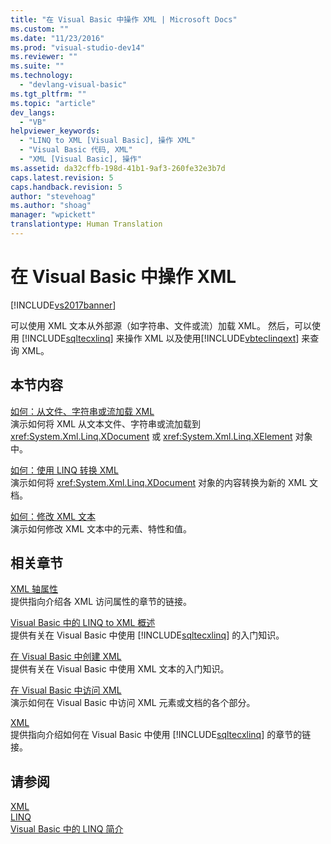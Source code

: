 ```yaml
---
title: "在 Visual Basic 中操作 XML | Microsoft Docs"
ms.custom: ""
ms.date: "11/23/2016"
ms.prod: "visual-studio-dev14"
ms.reviewer: ""
ms.suite: ""
ms.technology: 
  - "devlang-visual-basic"
ms.tgt_pltfrm: ""
ms.topic: "article"
dev_langs: 
  - "VB"
helpviewer_keywords: 
  - "LINQ to XML [Visual Basic], 操作 XML"
  - "Visual Basic 代码, XML"
  - "XML [Visual Basic], 操作"
ms.assetid: da32cffb-198d-41b1-9af3-260fe32e3b7d
caps.latest.revision: 5
caps.handback.revision: 5
author: "stevehoag"
ms.author: "shoag"
manager: "wpickett"
translationtype: Human Translation
---
```

# 在 Visual Basic 中操作 XML
[!INCLUDE[vs2017banner](../../../../csharp/includes/vs2017banner.md)]

可以使用 XML 文本从外部源（如字符串、文件或流）加载 XML。  然后，可以使用 [!INCLUDE[sqltecxlinq](../../../../csharp/programming-guide/concepts/linq/includes/sqltecxlinq_md.md)] 来操作 XML 以及使用[!INCLUDE[vbteclinqext](../../../../csharp/getting-started/includes/vbteclinqext_md.md)] 来查询 XML。  
  
## 本节内容  
 [如何：从文件、字符串或流加载 XML](../../../../visual-basic/programming-guide/language-features/xml/how-to-load-xml-from-a-file-string-or-stream.md)  
 演示如何将 XML 从文本文件、字符串或流加载到 <xref:System.Xml.Linq.XDocument> 或 <xref:System.Xml.Linq.XElement> 对象中。  
  
 [如何：使用 LINQ 转换 XML](../../../../visual-basic/programming-guide/language-features/xml/how-to-transform-xml-by-using-linq.md)  
 演示如何将 <xref:System.Xml.Linq.XDocument> 对象的内容转换为新的 XML 文档。  
  
 [如何：修改 XML 文本](../../../../visual-basic/programming-guide/language-features/xml/how-to-modify-xml-literals.md)  
 演示如何修改 XML 文本中的元素、特性和值。  
  
## 相关章节  
 [XML 轴属性](../../../../visual-basic/language-reference/xml-axis/xml-axis-properties.md)  
 提供指向介绍各 XML 访问属性的章节的链接。  
  
 [Visual Basic 中的 LINQ to XML 概述](../../../../visual-basic/programming-guide/language-features/xml/overview-of-linq-to-xml.md)  
 提供有关在 Visual Basic 中使用 [!INCLUDE[sqltecxlinq](../../../../csharp/programming-guide/concepts/linq/includes/sqltecxlinq_md.md)] 的入门知识。  
  
 [在 Visual Basic 中创建 XML](../../../../visual-basic/programming-guide/language-features/xml/creating-xml.md)  
 提供有关在 Visual Basic 中使用 XML 文本的入门知识。  
  
 [在 Visual Basic 中访问 XML](../../../../visual-basic/programming-guide/language-features/xml/accessing-xml.md)  
 演示如何在 Visual Basic 中访问 XML 元素或文档的各个部分。  
  
 [XML](../../../../visual-basic/programming-guide/language-features/xml/index.md)  
 提供指向介绍如何在 Visual Basic 中使用 [!INCLUDE[sqltecxlinq](../../../../csharp/programming-guide/concepts/linq/includes/sqltecxlinq_md.md)] 的章节的链接。  
  
## 请参阅  
 [XML](../../../../visual-basic/programming-guide/language-features/xml/index.md)   
 [LINQ](../../../../visual-basic/programming-guide/language-features/linq/index.md)   
 [Visual Basic 中的 LINQ 简介](../../../../visual-basic/programming-guide/language-features/linq/introduction-to-linq.md)
